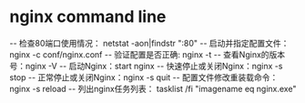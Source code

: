 # nginx command line 
-- 检查80端口使用情况： netstat -aon|findstr ":80"
-- 启动并指定配置文件： nginx -c conf/nginx.conf
-- 验证配置是否正确: nginx -t
-- 查看Nginx的版本号：nginx -V
-- 启动Nginx：start nginx
-- 快速停止或关闭Nginx：nginx -s stop
-- 正常停止或关闭Nginx：nginx -s quit
-- 配置文件修改重装载命令：nginx -s reload
-- 列出nginx任务列表： tasklist /fi "imagename eq nginx.exe"